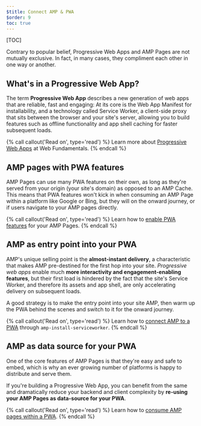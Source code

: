 ```yaml
---
$title: Connect AMP & PWA
$order: 9
toc: true
---
```

[TOC]

Contrary to popular belief, Progressive Web Apps and AMP Pages are not mutually exclusive. In fact, in many cases, they compliment each other in one way or another.

## What's in a Progressive Web App?

The term **Progressive Web App** describes a new generation of web apps that are reliable, fast and engaging: At its core is the Web App Manifest for installability, and a technology called Service Worker, a client-side proxy that sits between the browser and your site's server, allowing you to build features such as offline functionality and app shell caching for faster subsequent loads.

{% call callout('Read on', type='read') %}
Learn more about [Progressive Web Apps](https://developers.google.com/web/progressive-web-apps/) at Web Fundamentals.
{% endcall %}

## AMP pages with PWA features

AMP Pages can use many PWA features on their own, as long as they're served from your origin (your site's domain) as opposed to an AMP Cache. This means that PWA features won't kick in when consuming an AMP Page within a platform like Google or Bing, but they will on the onward journey, or if users navigate to your AMP pages directly.

{% call callout('Read on', type='read') %}
Learn how to [enable PWA features](/docs/guides/pwa-amp/amp-as-pwa) for your AMP Pages.
{% endcall %}

## AMP as entry point into your PWA

AMP's unique selling point is the **almost-instant delivery**, a characteristic that makes AMP pre-destined for the first hop into your site. *Progressive web apps* enable much **more interactivity and engagement-enabling features**, but their first load is hindered by the fact that the site's Service Worker, and therefore its assets and app shell, are only accelerating delivery on subsequent loads.

A good strategy is to make the entry point into your site AMP, then warm up the PWA behind the scenes and switch to it for the onward journey.

{% call callout('Read on', type='read') %}
Learn how to [connect AMP to a PWA](/docs/guides/pwa-amp/amp-to-pwa) through `amp-install-serviceworker`.
{% endcall %}

## AMP as data source for your PWA

One of the core features of AMP Pages is that they're easy and safe to embed, which is why an ever growing number of platforms is happy to distribute and serve them.

If you're building a Progressive Web App, you can benefit from the same and dramatically reduce your backend and client complexity by **re-using your AMP Pages as data-source for your PWA**.

{% call callout('Read on', type='read') %}
Learn how to [consume AMP pages within a PWA](/docs/guides/pwa-amp/amp-in-pwa).
{% endcall %}
